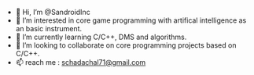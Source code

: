 - 👋 Hi, I’m @SandroidInc
- 👀 I’m interested in core game programming with artifical intelligence as an basic instrument.
- 🌱 I’m currently learning C/C++, DMS and algorithms.
- 💞️ I’m looking to collaborate on core programming projects based on C/C++.
- 📫 reach me : schadachal71@gmail.com

<!---
SandroidInc/SandroidInc is a ✨ special ✨ repository because its `README.md` (this file) appears on your GitHub profile.
You can click the Preview link to take a look at your changes.
--->
